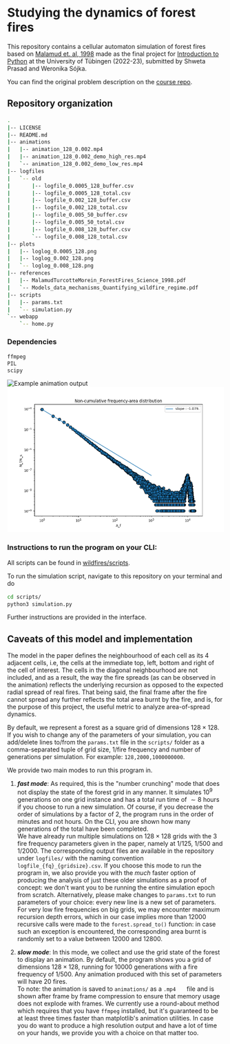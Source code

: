 

# Studying the dynamics of forest fires 

This repository contains a cellular automaton simulation of forest fires based on [Malamud et. al, 1998](https://github.com/shw3ta/wildfires/blob/main/references/MalamudTurcotteMorein_ForestFires_Science_1998.pdf) made as the final project for [Introduction to Python](https://github.com/eulerlab/pyclass23/blob/main/exams/exam_forest_fires.ipynb) at the University of Tübingen (2022-23), submitted by Shweta Prasad and Weronika Sójka. 

You can find the original problem description on the [course repo](https://github.com/eulerlab/pyclass23/tree/main/exams). 

## Repository organization
```bash
.
|-- LICENSE
|-- README.md
|-- animations
|   |-- animation_128_0.002.mp4
|   |-- animation_128_0.002_demo_high_res.mp4
|   `-- animation_128_0.002_demo_low_res.mp4
|-- logfiles
|   `-- old
|       |-- logfile_0.0005_128_buffer.csv
|       |-- logfile_0.0005_128_total.csv
|       |-- logfile_0.002_128_buffer.csv
|       |-- logfile_0.002_128_total.csv
|       |-- logfile_0.005_50_buffer.csv
|       |-- logfile_0.005_50_total.csv
|       |-- logfile_0.008_128_buffer.csv
|       `-- logfile_0.008_128_total.csv
|-- plots
|   |-- loglog_0.0005_128.png
|   |-- loglog_0.002_128.png
|   `-- loglog_0.008_128.png
|-- references
|   |-- MalamudTurcotteMorein_ForestFires_Science_1998.pdf
|   `-- Models_data_mechanisms_Quantifying_wildfire_regime.pdf
|-- scripts
|   |-- params.txt
|   `-- simulation.py
`-- webapp
    `-- home.py

```
### Dependencies
```
ffmpeg
PIL
scipy
```
![Example animation output](https://gifyu.com/image/SIfu6)
![Example output of simulation analysis:](https://github.com/shw3ta/wildfires/blob/main/plots/loglog_0.0005_128.png)

### Instructions to run the program on your CLI:

All scripts can be found in [wildfires/scripts](https://github.com/shw3ta/wildfires/tree/main/scripts). 

To run the simulation script, navigate to this repository on your terminal and do
```bash
cd scripts/
python3 simulation.py
```

Further instructions are provided in the interface. 

## Caveats of this model and implementation
The model in the paper defines the neighbourhood of each cell as its 4 adjacent cells, i.e, the cells at the immediate top, left, bottom and right of the cell of interest. The cells in the diagonal neighbourhood are not included, and as a result, the way the fire spreads (as can be observed in the animation) reflects the underlying recursion as opposed to the expected radial spread of real fires. That being said, the final frame after the fire cannot spread any further reflects the total area burnt by the fire, and is, for the purpose of this project, the useful metric to analyze area-of-spread dynamics.

By default, we represent a forest as a square grid of dimensions $128 \times 128$. If you wish to change any of the parameters of your simulation, you can add/delete lines to/from the ```params.txt``` file in the ```scripts/``` folder as a comma-separated tuple of grid size, 1/fire frequency and number of generations per simulation. For example: ```128,2000,1000000000```. 

We provide two main modes to run this program in. 
1. ***fast mode***:
As required, this is the "number crunching" mode that does not display the state of the forest grid in any manner. It simulates $10^9$ generations on one grid instance and has a total run time of $\sim8$ hours if you choose to run a new simulation. Of course, if you decrease the order of simulations by a factor of $2$, the program runs in the order of minutes and not hours. On the CLI, you are shown how many generations of the total have been completed. \
We have already run multiple simulations on $128 \times 128$ grids with the $3$ fire frequency parameters given in the paper, namely at $1/125$, $1/500$ and $1/2000$. The corresponding output files are available in the repository under ```logfiles/``` with the naming convention ```logfile_{fq}_{gridsize}.csv```.  If you choose this mode to run the program in, we also provide you with the _much_ faster option of producing the analysis of just these older simulations as a proof of concept: we don't want you to be running the entire simulation epoch from scratch. Alternatively, please make changes to ```params.txt``` to run parameters of your choice: every new line is a new set of parameters.\
For very low fire frequencies on big grids, we may encounter maximum recursion depth errors, which in our case implies more than $12000$ recursive calls were made to the ```forest.spread_to()``` function: in case such an exception is encountered, the corresponding area burnt is randomly set to a value between $12000$ and $12800$.

2. ***slow mode***:
In this mode, we collect and use the grid state of the forest to display an animation. By default, the program shows you a grid of dimensions $128 \times 128$, running for $10000$ generations with a fire frequency of $1/500$. Any animation produced with this set of parameters will have 20 fires.\
To note: the animation is saved to ```animations/``` as a ```.mp4	``` file and is shown after frame by frame compression to ensure that memory usage does not explode with frames. We currently use a round-about method which requires that you have ```ffmpeg``` installed, but it's guaranteed to be at least three times faster than matplotlib's animation utilities. In case you do want to produce a high resolution output and have a lot of time on your hands, we provide you with a choice on that matter too.

